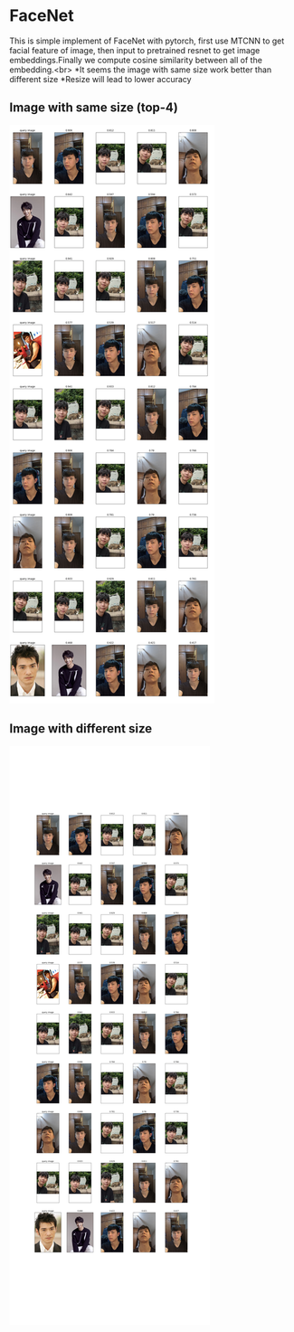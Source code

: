 # FaceNet
This is simple implement of FaceNet with pytorch, first use MTCNN to get facial feature of image, then input to pretrained resnet to get image embeddings.Finally we compute cosine similarity between all of the embedding.<br\>
*It seems the image with same size work better than different size
*Resize will lead to lower accuracy

## Image with same size (top-4)
![image](https://github.com/AppleHank/FaceNet/blob/main/output_without_resize.png)

## Image with different size
![image](https://github.com/AppleHank/FaceNet/blob/main/output.png)
